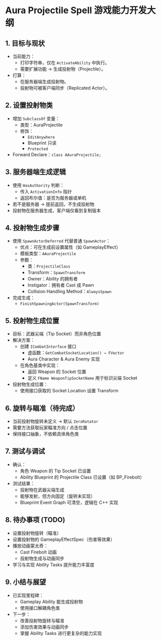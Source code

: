 # Aura Projectile Spell 游戏能力开发大纲

## 1. 目标与现状

- 当前能力：
  - 打印字符串，仅在 `ActivateAbility` 中执行。
  - 需要扩展功能 → 生成投射物（Projectile）。
- 打算：
  - 在服务器端生成投射物。
  - 投射物可被客户端同步（Replicated Actor）。

## 2. 设置投射物类

- 增加 `SubclassOf` 变量：
  - 类型：AuraProjectile
  - 修饰：
    - `EditAnywhere`
    - Blueprint 只读
    - `Protected`
- Forward Declare：`class AAuraProjectile;`

## 3. 服务器端生成逻辑

- 使用 `HasAuthority` 判断：
  - 传入 `ActivationInfo` 指针
  - 返回布尔值：是否为服务器或单机
- 若不是服务器 → 提前返回，不生成投射物
- 投射物在服务器生成，客户端仅看到复制版本

## 4. 投射物生成步骤

- 使用 `SpawnActorDeferred` 代替普通 `SpawnActor`：
  - 优点：可在生成前设置属性（如 GameplayEffect）
  - 模板类型：`AAuraProjectile`
  - 参数：
    - 类：`ProjectileClass`
    - Transform：`SpawnTransform`
    - Owner：Ability 的拥有者
    - Instigator：拥有者 Cast 成 Pawn
    - Collision Handling Method：`AlwaysSpawn`
- 完成生成：
  - `FinishSpawningActor(SpawnTransform)`

## 5. 投射物生成位置

- 目标：武器尖端（Tip Socket）而非角色位置
- 解决方案：
  - 创建 `ICombatInterface` 接口
    - 虚函数：`GetCombatSocketLocation() → FVector`
    - Aura Character & Aura Enemy 实现
  - 在角色基类中实现：
    - 返回 Weapon 的 Socket 位置
    - 定义 `FName WeaponTipSocketName` 用于标识尖端 Socket
- 投射物生成位置：
  - 使用接口获取的 Socket Location 设置 Transform

## 6. 旋转与瞄准（待完成）

- 当前投射物旋转未定义 → 默认 `ZeroRotator`
- 需要方法获取玩家瞄准方向 / 点击位置
- 保持接口抽象，不依赖具体角色类

## 7. 测试与调试

- 确认：
  - 角色 Weapon 的 Tip Socket 已设置
  - Ability Blueprint 的 Projectile Class 已设置（如 BP_Firebolt）
- 测试结果：
  - 投射物在武器尖端生成
  - 能够发射，但方向固定（旋转未实现）
  - Blueprint Event Graph 可清空，逻辑在 C++ 实现

## 8. 待办事项 (TODO)

- 设置投射物旋转（瞄准）
- 设置投射物的 GameplayEffectSpec（伤害等效果）
- 播放动画蒙太奇：
  - Cast Firebolt 动画
  - 投射物生成与动画同步
- 学习与实现 Ability Tasks 提升能力丰富度

## 9. 小结与展望

- 已实现里程碑：
  - Gameplay Ability 能生成投射物
  - 使用接口解耦角色类
- 下一步：
  - 改善投射物旋转与瞄准
  - 添加伤害效果与动画同步
  - 掌握 Ability Tasks 进行更复杂的能力实现

